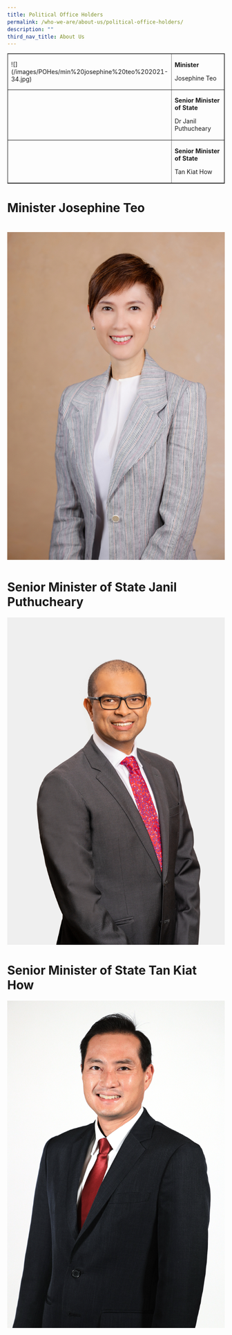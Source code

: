 ```yaml
---
title: Political Office Holders
permalink: /who-we-are/about-us/political-office-holders/
description: ""
third_nav_title: About Us
---
```

<table border="1" style="border-collapse: collapse; width: 100%;">
<tbody>
<tr>
<td style="width: 50%;">![](/images/POHes/min%20josephine%20teo%202021-34.jpg)</td>
<td style="width: 50%;">
<p><strong>Minister</strong></p>
<p>Josephine Teo</p>
</td>
</tr>
<tr>
<td style="width: 50%;">&nbsp;</td>
<td style="width: 50%;">
<p><strong>Senior Minister of State</strong></p>
<p>Dr Janil Puthucheary</p>
</td>
</tr>
<tr>
<td style="width: 50%;">&nbsp;</td>
<td style="width: 50%;">
<p><strong>Senior Minister of State&nbsp;</strong></p>
<p>Tan Kiat How</p>
</td>
</tr>
</tbody>
</table>

# Minister Josephine Teo
# ![](/images/POHes/min%20josephine%20teo%202021-34.jpg)
# Senior Minister of State Janil Puthucheary
![](/images/POHes/sms%20janil%20(formal).jpg)

# Senior Minister of State Tan Kiat How
![](/images/POHes/tan%20kiat%20how%20suit%20photo.jpg)